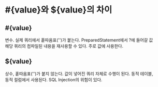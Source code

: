 # #{value}와 ${value}의 차이

## #{value}
변수. 실제 쿼리에서 홑따옴표('')가 붙는다.
PreparedStatement에서 ?에 들어갈 값
해당 쿼리의 컴파일된 내용을 재사용할 수 있다.
주로 값에 사용한다.

## ${value}
상수, 홑따옴표('')가 붙지 않는다.
값이 넣어진 쿼리 자체로 수행이 된다.
동적 테이블, 동적 컬럼에서 사용된다.
SQL Injection의 위험이 있다.